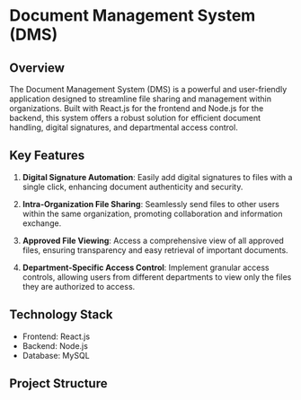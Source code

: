 # Document Management System (DMS)

## Overview

The Document Management System (DMS) is a powerful and user-friendly application designed to streamline file sharing and management within organizations. Built with React.js for the frontend and Node.js for the backend, this system offers a robust solution for efficient document handling, digital signatures, and departmental access control.

## Key Features

1. **Digital Signature Automation**: Easily add digital signatures to files with a single click, enhancing document authenticity and security.

2. **Intra-Organization File Sharing**: Seamlessly send files to other users within the same organization, promoting collaboration and information exchange.

3. **Approved File Viewing**: Access a comprehensive view of all approved files, ensuring transparency and easy retrieval of important documents.

4. **Department-Specific Access Control**: Implement granular access controls, allowing users from different departments to view only the files they are authorized to access.

## Technology Stack

- Frontend: React.js
- Backend: Node.js
- Database: MySQL

## Project Structure